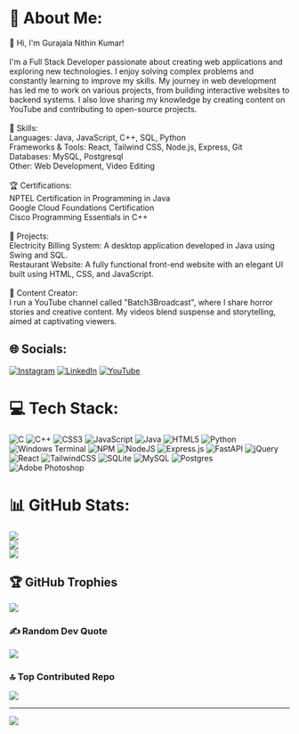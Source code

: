 # 💫 About Me:
👋 Hi, I'm Gurajala Nithin Kumar!<br><br>I'm a Full Stack Developer passionate about creating web applications and exploring new technologies. I enjoy solving complex problems and constantly learning to improve my skills. My journey in web development has led me to work on various projects, from building interactive websites to backend systems. I also love sharing my knowledge by creating content on YouTube and contributing to open-source projects.<br><br> 🚀 Skills:<br>  Languages: Java, JavaScript, C++, SQL, Python<br>  Frameworks & Tools: React, Tailwind CSS, Node.js, Express, Git<br>  Databases: MySQL, Postgresql<br>  Other: Web Development, Video Editing<br><br>🏆 Certifications:<br>  NPTEL Certification in Programming in Java<br>  Google Cloud Foundations Certification<br>  Cisco Programming Essentials in C++<br><br> 💼 Projects:<br>Electricity Billing System: A desktop application developed in Java using Swing and SQL.<br>Restaurant Website: A fully functional front-end website with an elegant UI built using HTML, CSS, and JavaScript.<br><br> 🎥 Content Creator:<br>I run a YouTube channel called "Batch3Broadcast", where I share horror stories and creative content. My videos blend suspense and storytelling, aimed at captivating viewers.<br>


## 🌐 Socials:
[![Instagram](https://img.shields.io/badge/Instagram-%23E4405F.svg?logo=Instagram&logoColor=white)](https://instagram.com/nithinkumar_gurajala) [![LinkedIn](https://img.shields.io/badge/LinkedIn-%230077B5.svg?logo=linkedin&logoColor=white)](https://www.linkedin.com/in/nithin-kumar-gurajala-132a3a289/) [![YouTube](https://img.shields.io/badge/YouTube-%23FF0000.svg?logo=YouTube&logoColor=white)](https://www.youtube.com/@batch3broadcast) 

# 💻 Tech Stack:
![C](https://img.shields.io/badge/c-%2300599C.svg?style=for-the-badge&logo=c&logoColor=white) ![C++](https://img.shields.io/badge/c++-%2300599C.svg?style=for-the-badge&logo=c%2B%2B&logoColor=white) ![CSS3](https://img.shields.io/badge/css3-%231572B6.svg?style=for-the-badge&logo=css3&logoColor=white) ![JavaScript](https://img.shields.io/badge/javascript-%23323330.svg?style=for-the-badge&logo=javascript&logoColor=%23F7DF1E) ![Java](https://img.shields.io/badge/java-%23ED8B00.svg?style=for-the-badge&logo=openjdk&logoColor=white) ![HTML5](https://img.shields.io/badge/html5-%23E34F26.svg?style=for-the-badge&logo=html5&logoColor=white) ![Python](https://img.shields.io/badge/python-3670A0?style=for-the-badge&logo=python&logoColor=ffdd54) ![Windows Terminal](https://img.shields.io/badge/Windows%20Terminal-%234D4D4D.svg?style=for-the-badge&logo=windows-terminal&logoColor=white) ![NPM](https://img.shields.io/badge/NPM-%23CB3837.svg?style=for-the-badge&logo=npm&logoColor=white) ![NodeJS](https://img.shields.io/badge/node.js-6DA55F?style=for-the-badge&logo=node.js&logoColor=white) ![Express.js](https://img.shields.io/badge/express.js-%23404d59.svg?style=for-the-badge&logo=express&logoColor=%2361DAFB) ![FastAPI](https://img.shields.io/badge/FastAPI-005571?style=for-the-badge&logo=fastapi) ![jQuery](https://img.shields.io/badge/jquery-%230769AD.svg?style=for-the-badge&logo=jquery&logoColor=white) ![React](https://img.shields.io/badge/react-%2320232a.svg?style=for-the-badge&logo=react&logoColor=%2361DAFB) ![TailwindCSS](https://img.shields.io/badge/tailwindcss-%2338B2AC.svg?style=for-the-badge&logo=tailwind-css&logoColor=white) ![SQLite](https://img.shields.io/badge/sqlite-%2307405e.svg?style=for-the-badge&logo=sqlite&logoColor=white) ![MySQL](https://img.shields.io/badge/mysql-4479A1.svg?style=for-the-badge&logo=mysql&logoColor=white) ![Postgres](https://img.shields.io/badge/postgres-%23316192.svg?style=for-the-badge&logo=postgresql&logoColor=white) ![Adobe Photoshop](https://img.shields.io/badge/adobe%20photoshop-%2331A8FF.svg?style=for-the-badge&logo=adobe%20photoshop&logoColor=white)
# 📊 GitHub Stats:
![](https://github-readme-stats.vercel.app/api?username=Nithinkumar92&theme=dark&hide_border=false&include_all_commits=false&count_private=false)<br/>
![](https://github-readme-streak-stats.herokuapp.com/?user=Nithinkumar92&theme=dark&hide_border=false)<br/>
![](https://github-readme-stats.vercel.app/api/top-langs/?username=Nithinkumar92&theme=dark&hide_border=false&include_all_commits=false&count_private=false&layout=compact)

## 🏆 GitHub Trophies
![](https://github-profile-trophy.vercel.app/?username=Nithinkumar92&theme=radical&no-frame=false&no-bg=true&margin-w=4)

### ✍️ Random Dev Quote
![](https://quotes-github-readme.vercel.app/api?type=horizontal&theme=radical)

### 🔝 Top Contributed Repo
![](https://github-contributor-stats.vercel.app/api?username=Nithinkumar92&limit=5&theme=dark&combine_all_yearly_contributions=true)

---
[![](https://visitcount.itsvg.in/api?id=Nithinkumar92&icon=0&color=0)](https://visitcount.itsvg.in)

<!-- Proudly created with GPRM ( https://gprm.itsvg.in ) -->
